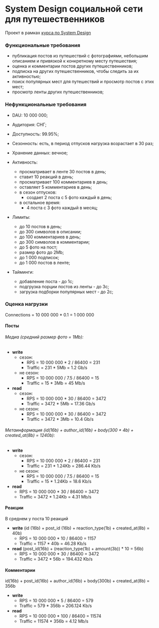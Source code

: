 # System Design социальной сети для путешественников
Проект в рамках [курса по System Design](https://balun.courses/courses/system_design) 

### Функциональные требования
 - публикация постов из путешествий с фотографиями, небольшим описанием и привязкой к конкретному месту путешествия;
 - оценка и комментарии постов других путешественников;
 - подписка на других путешественников, чтобы следить за их активностью;
 - поиск популярных мест для путешествий и просмотр постов с этих мест;
 - просмотр ленты других путешественников;

### Нефункциональные требования
 - DAU: 10 000 000;
 - Аудитория: СНГ;
 - Доступность: 99.95%;
 - Сезонность: есть, в период отпусков нагрузка возрастает в 30 раз;
 - Хранение данных: вечное;
 - Активность:
   - просматривает в ленте 30 постов в день;
   - ставит 10 реакций в день;
   - просматривает 100 комментариев в день;
   - оставляет 5 комментариев в день;
   - в сезон отпусков:
     - создает 2 поста с 5 фото каждый в день;
   - в остальное время:
     - 4 поста с 3 фото каждый в месяц;

 - Лимиты:
   - до 10 постов в день;
   - до 300 символов в описании;
   - до 100 комментариев в день;
   - до 300 символов в комментарии;
   - до 5 фото на пост;
   - размер фото до 2Mb;
   - до 1 000 подписок;
   - до 1 000 постов в ленте;
 - Тайминги:
   - добавление поста - до 1с;
   - подгрузка порции постов из ленты - до 3с;
   - загрузка подборки популярных мест - до 2с;

### Оценка нагрузки

Connections = 10 000 000 * 0.1 = 1 000 000

#### Посты
###### Медиа (средний размер фото = 1Mb):
- **write**
  - сезон: 
    - RPS = 10 000 000 * 2 / 86400 = 231
    - Traffic = 231 * 5Mb = 1.2 Gb/s
  - не сезон:
    - RPS = 10 000 000 / 7.5 / 86400 = 15
    - Traffic = 15 * 3Mb = 45 Mb/s
- **read**
  - сезон:
    - RPS = 10 000 000 * 30 / 86400 = 3472
    - Traffic = 3472 * 5Mb = 17.36 Gb/s
  - не сезон:
    - RPS = 10 000 000 * 30 / 86400 = 3472
    - Traffic = 3472 * 3Mb = 10.4 Gb/s
###### Метаинформация (id(16b) + author_id(16b) + body(300 * 4b) + created_at(8b) = 1240b):
- **write**
  - сезон: 
    - RPS = 10 000 000 * 2 / 86400 = 231
    - Traffic = 231 * 1.24Kb = 286.44 Kb/s
  - не сезон:
    - RPS = 10 000 000 / 7.5 / 86400 = 15
    - Traffic = 15 * 1.24Kb = 18.6 Kb/s
- **read**
  - RPS = 10 000 000 * 30 / 86400 = 3472
  - Traffic = 3472 * 1.24Kb = 4.31 Mb/s
   
#### Реакции
В среднем у поста 10 реакций
 - **write** (id (16b) + post_id (16b) + reaction_type(1b) + created_at(8b) = 40b)
   - RPS = 10 000 000 * 10 / 86400 = 1157
   - Traffic = 1157 * 40b = 46.28 Kb/s
 - **read** (post_id(16b) + (reaction_type(1b) + amount(3b)) * 10 = 56b)
   - RPS = 10 000 000 * 30 / 86400 = 3472
   - Traffic = 3472 * 56b = 194.432 Kb/s

#### Комментарии
id(16b) + post_id(16b) + author_id(16b) + body(300b) + created_at(8b) = 356b
 - **write** 
   - RPS = 10 000 000 * 5 / 86400 = 579
   - Traffic = 579 * 356b = 206.124 Kb/s
 - **read**
   - RPS = 10 000 000 * 100 / 86400 = 11574
   - Traffic = 11574 * 356b = 4.12 Mb/s